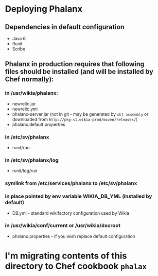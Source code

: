 # Deploying Phalanx #

## Dependencies in default configuration
* Java 6
* Runit
* Scribe

## Phalanx in production requires that following files should be installed (and will be installed by Chef normally):

### in /usr/wikia/phalanx:
* newrelic.jar
* newrelic.yml
* phalanx-server.jar (not in git - may be generated by `sbt assembly` or downloaded from `http://pkg-s1.wikia-prod/maven/releases/`)
* phalanx.default.properties

### in /etc/sv/phalanx
* runit/run

### in /etc/sv/phalanx/log
* runit/log/run

### symlink from /etc/services/phalanx to /etc/sv/phalanx

### in place pointed by env variable WIKIA_DB_YML (installed by default)
* DB.yml - standard wikifactory configuration used by Wikia

### in /usr/wikia/conf/current or /usr/wikia/docroot
* phalanx.properties - if you wish replace default configuration


# I'm migrating contents of this directory to Chef cookbook `phalax` 
